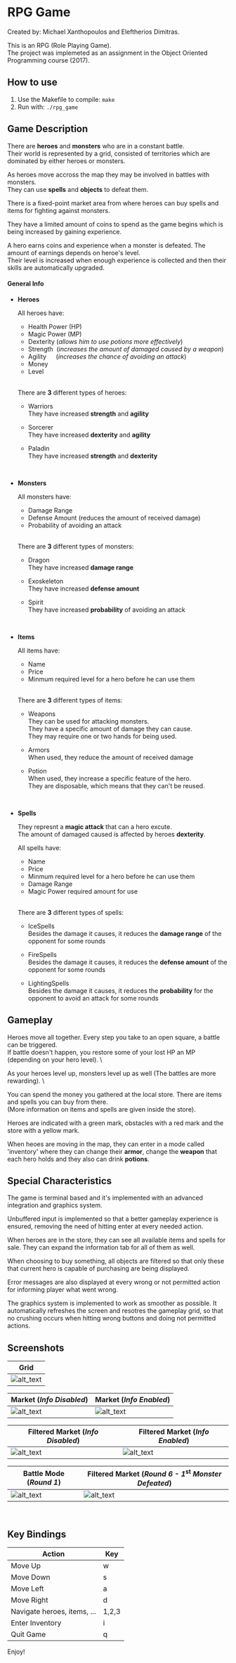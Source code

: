 # RPG Game

Created by: Michael Xanthopoulos and Eleftherios Dimitras.

This is an RPG (Role Playing Game). \
The project was implemeted as an assignment in the Object Oriented Programming course (2017).


## How to use

1. Use the Makefile to compile: `make`
2. Run with: `./rpg_game`

## Game Description

There are **heroes** and **monsters** who are in a constant battle. \
Their world is represented by a grid, consisted of territories which are dominated by either heroes or monsters. 

As heroes move accross the map they may be involved in battles with monsters. \
They can use **spells** and **objects** to defeat them. 

There is a fixed-point market area from where heroes can buy spells and items for fighting against monsters. 

They have a limited amount of coins to spend as the game begins which is being increased by gaining experience. 

A hero earns coins and experience when a monster is defeated. The amount of earnings depends on heroe's level. \
Their level is increased when enough experience is collected and then their skills are automatically upgraded.
<br>

#### General Info

- **Heroes**

  All heroes have:
    - Health Power (HP)
    - Magic Power  (MP)
    - Dexterity (_allows him to use potions more effectively_)
    - Strength &nbsp;(_increases the amount of damaged caused by a weapon_)
    - Agility &emsp;&nbsp;(_increases the chance of avoiding an attack_)
    - Money
    - Level
  <br>
  
  There are **3** different types of heroes:
  - Warriors \
    They have increased **strength** and **agility**
    
  - Sorcerer \
    They have increased **dexterity** and **agility**
    
  - Paladin \
    They have increased **strength** and **dexterity**
<br>
    
- **Monsters**

  All monsters have:
    - Damage Range
    - Defense Amount (reduces the amount of received damage)
    - Probability of avoiding an attack
    <br>
  
  There are **3** different types of monsters:
  - Dragon \
    They have increased **damage range**
    
  - Exoskeleton \
    They have increased **defense amount**
    
  - Spirit \
    They have increased **probability** of avoiding an attack
<br>
    
- **Items**

  All items have:
    - Name
    - Price
    - Minmum required level for a hero before he can use them
    <br>
  
  There are **3** different types of items:
  - Weapons \
    They can be used for attacking monsters. \
    They have a specific amount of damage they can cause. \
    They may require one or two hands for being used.
    
  - Armors \
    When used, they reduce the amount of received damage
    
  - Potion \
    When used, they increase a specific feature of the hero. \
    They are disposable, which means that they can't be reused.
<br>
    
- **Spells**

  They represnt a **magic attack** that can a hero excute. \
  The amount of damaged caused is affected by heroes **dexterity**.
  
  All spells have:
    - Name
    - Price
    - Minmum required level for a hero before he can use them
    - Damage Range
    - Magic Power required amount for use
    <br>
  
  There are **3** different types of spells:
  - IceSpells \
    Besides the damage it causes, it reduces the **damage range** of the opponent for some rounds
    
  - FireSpells \
    Besides the damage it causes, it reduces the **defense amount** of the opponent for some rounds
    
  - LightingSpells \
    Besides the damage it causes, it reduces the **probability** for the opponent to avoid an attack for some rounds

## Gameplay

Heroes move all together. Every step you take to an open square, a battle can be triggered. \
If battle doesn't happen, you restore some of your lost HP an MP (depending on your hero level). \

As your heroes level up, monsters level up as well (The battles are more rewarding). \

You can spend the money you gathered at the local store. There are items and spells you can buy from there. \
(More information on items and spells are given inside the store).

Heroes are indicated with a green mark, obstacles with a red mark and the store with a yellow mark.

When heoes are moving in the map, they can enter in a mode called 'inventory' where they can change their **armor**, change the **weapon** that each hero holds and they also can drink **potions**.
<br>

## Special Characteristics

The game is terminal based and it's implemented with an advanced integration and graphics system.

Unbuffered input is implemented so that a better gameplay experience is ensured, removing the need of hitting enter at every needed action.

When heroes are in the store, they can see all available items and spells for sale. They can expand the information tab for all of them as well.

When choosing to buy something, all objects are filtered so that only these that current hero is capable of purchasing are being displayed.

Error messages are also displayed at every wrong or not permitted action for informing player what went wrong.

The graphics system is implemented to work as smoother as possible. It automatically refreshes the screen and resotres the gameplay grid, so that no crushing occurs when hitting wrong buttons and doing not permitted actions.
<br>

## Screenshots

| Grid |
|------|
| ![alt_text](https://github.com/MichaelXanth/RPG_Game/blob/master/Screenshots/grid.png) |


| Market (_Info Disabled_) | Market (_Info Enabled_)  |
|--|--|
| ![alt_text](https://github.com/MichaelXanth/RPG_Game/blob/master/Screenshots/market_no_info.png) | ![alt_text](https://github.com/MichaelXanth/RPG_Game/blob/master/Screenshots/market_info.png) |


| Filtered Market (_Info Disabled_) | Filtered Market (_Info Enabled_)  |
|--|--|
| ![alt_text](https://github.com/MichaelXanth/RPG_Game/blob/master/Screenshots/market_filtered_no_info.png) | ![alt_text](https://github.com/MichaelXanth/RPG_Game/blob/master/Screenshots/market_filtered_info.png) |

| Battle Mode (_Round 1_) | Filtered Market (_Round 6 - 1_<sup><b>st</b></sup> _Monster Defeated_)  |
|--|--|
| ![alt_text](https://github.com/MichaelXanth/RPG_Game/blob/master/Screenshots/battle_mode_round1.png) | ![alt_text](https://github.com/MichaelXanth/RPG_Game/blob/master/Screenshots/battle_mode_round6_defeated_monster.png) |
<br>

## Key Bindings

Action                      | Key
----------------------------|----
Move Up                     | w
Move Down                   | s
Move Left                   | a
Move Right                  | d
Navigate heroes, items, ... | 1,2,3
Enter Inventory             | i
Quit Game                   | q

Enjoy!
